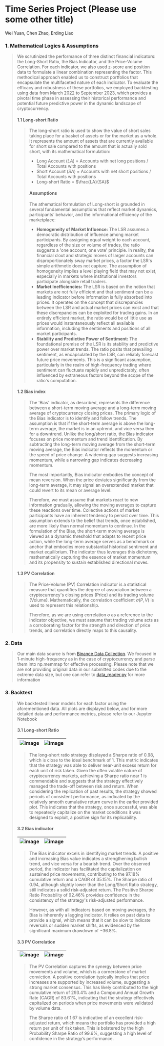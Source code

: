 # Time Series Project (Please use some other title)
Wei Yuan, Chen Zhao, Erding Liao

### 1. Mathematical Logics \& Assumptions
> We scrutinized the performance of three distinct financial indicators: the Long-Short Ratio, the Bias Indicator, and the Price-Volume Correlation. For each indicator, we also used z-score and position data to formulate a linear combination representing the factor. This methodical approach enabled us to construct portfolios that encapsulate the multifaceted nature of each indicator. To evaluate the efficacy and robustness of these portfolios, we employed backtesting using data from March 2022 to September 2023, which provides a pivotal time phase in assessing their historical performance and potential future predictive power in the dynamic landscape of cryptocurrency.
>
> #### 1.1 Long-short Ratio
>> The long-short ratio is used to show the value of short sales taking place for a basket of assets or for the market as a whole. It represents the amount of assets that are currently available for short sale compared to the amount that is actually sold short, with its mathematical formulation:
>>- Long Account ($LA$) $=$ Accounts with net long positions / Total Accounts with positions
>>- Short Account ($SA$) $=$ Accounts with net short positions / Total Accounts with positions
>>- Long-short Ratio $=$ $\frac{LA}{SA}$
>> #### Assumptions
>> The athematical formulation of Long-short is grounded in several fundamental assumptions that reflect market dynamics, participants’ behavior, and the informational efficiency of the marketplace:
>> - <strong>Homogeneity of Market Influence:</strong> The LSR assumes a democratic distribution of influence among market participants. By assigning equal weight to each account, regardless of the size or volume of trades, the ratio suggests a 'one account, one vote' principle. In reality, the financial clout and strategic moves of larger accounts can disproportionately sway market prices, a factor the LSR's simple arithmetic does not capture. The assumption of homogeneity implies a level playing field that may not exist, especially in markets where institutional investors participate alongside retail traders. 
>> - <strong>Market Inefficiencies:</strong> The LSR is based on the notion that markets are not fully efficient and that sentiment can be a leading indicator before information is fully absorbed into prices. It operates on the concept that discrepancies between the LSR and actual market prices can exist and that these discrepancies can be exploited for trading gains. In an entirely efficient market, the ratio would be of little use as prices would instantaneously reflect all available information, including the sentiments and positions of all market participants.
>> - <strong>Stability and Predictive Power of Sentiment:</strong> The foundational premise of the LSR is its stability and predictive power over market trends. The ratio posits that prevailing sentiment, as encapsulated by the LSR, can reliably forecast future price movements. This is a significant assumption, particularly in the realm of high-frequency trading where sentiment can fluctuate rapidly and unpredictably, often influenced by extraneous factors beyond the scope of the ratio's computation.
>
> #### 1.2 Bias index
>>The 'Bias' indicator, as described, represents the difference between a short-term moving average and a long-term moving average of cryptocurrency closing prices. The primary logic of the Bias indicator is to identify and follow trends. The assumption is that if the short-term average is above the long-term average, the market is in an uptrend, and vice versa then for a downtrend. Unlike the long/short ratio, the Bias indicator focuses on price momentum and trend identification. By subtracting the long-term moving average from the short-term moving average, the Bias indicator reflects the momentum or the speed of price change. A widening gap suggests increasing momentum, while a narrowing gap indicates decreasing momentum.
>>
>> The most importantly, Bias indicator embodies the concept of mean reversion. When the price deviates significantly from the long-term average, it may signal an overextended market that could revert to its mean or average level.
>>
>> Therefore, we must assume that markets react to new information gradually, allowing the moving averages to capture these reactions over time. Collective actions of market participants have an inherent tendency to persist over time. This assumption extends to the belief that trends, once established, are more likely than normal momentum to continue. In the formulation of the Bias, the short-term moving average is viewed as a dynamic threshold that adapts to recent price action, while the long-term average serves as a benchmark or anchor that embodies more substantial historical sentiment and market equilibrium. The indicator thus leverages this dichotomy, mathematically capturing the essence of market momentum and its propensity to sustain established directional moves.
>
> #### 1.3 PV Correlation
>> The Price-Volume (PV) Correlation indicator is a statistical measure that quantifies the degree of association between a cryptocurrency's closing prices (Price) and its trading volume (Volume). Mathematically, the correlation coefficient $\sigma(P,V)$ is used to represent this relationship.
>> 
>> Therefore, as we are using correlation $\sigma$ as a reference to the indicator objective, we must assume that trading volume acts as a corroborating factor for the strength and direction of price trends, and correlation directly maps to this causality.

### 2. Data
> Our main data source is from [Binance Data Collection](https://data.binance.vision/). We focused in 1-minute high-frequency as in the case of cryptocurrency and parse them into np.memmap for effective processing. Please note that we are not providing original data in our submitted codes due to the extreme data size, but one can refer to [data_reader.py](data_reader.py) for more information

### 3. Backtest
> We backtested linear models for each factor using the aforementioned data. All plots are displayed below, and for more detailed data and performance metrics, please refer to our Jupyter Notebook
> #### 3.1 Long-short Ratio
> 
> ![image](imgs/long_short_portfolio_summary.png) | ![image](imgs/long_short_monthly_return.png)
> --- | ---
>> The long-short ratio strategy displayed a Sharpe ratio of 0.98, which is close to the ideal benchmark of 1. This metric indicates that the strategy was able to deliver near-unit excess return for each unit of risk taken. Given the often volatile nature of cryptocurrency markets, achieving a Sharpe ratio near 1 is commendable and suggests that the strategy effectively managed the trade-off between risk and return.
>> When considering the replication of past results, the strategy showed periods of consistent performance, as indicated by the relatively smooth cumulative return curve in the earlier provided plot. This indicates that the strategy, once successful, was able to repeatedly capitalize on the market conditions it was designed to exploit, a positive sign for its replicability.
> #### 3.2 Bias indicator
> ![image](imgs/bias_portfolio_summary.png) | ![image](imgs/bias_monthly_return.png)
> --- | ---
>> The Bias indicator excels in identifying market trends. A positive and increasing Bias value indicates a strengthening bullish trend, and vice versa for a bearish trend. Over the observed period, the indicator has facilitated the capitalization on sustained price movements, contributing to the $97.18\%$ cumulative return and a CAGR of $35.15\%$. The Sharpe ratio of $0.94$, although slightly lower than the Long/Short Ratio strategy, still indicates a solid risk-adjusted return. The Positive Sharpe Ratio Probability of $92.46\%$ provides confidence in the consistency of the strategy's risk-adjusted performance.
>> 
>> However, as with all indicators based on moving averages, the Bias is inherently a lagging indicator. It relies on past data to provide a signal, which means that it can be slow to indicate reversals or sudden market shifts, as evidenced by the significant maximum drawdown of $-36.8\%$.
> #### 3.3 PV Correlation
> ![image](imgs/pv_portfolio_summary.png) | ![image](imgs/pv_monthly_return.png)
> --- | ---
>> The PV Correlation captures the synergy between price movements and volume, which is a cornerstone of market conviction. A positive correlation typically implies that price increases are supported by increased volume, suggesting a strong market consensus. This has likely contributed to the high cumulative return of $293.4\%$ and a Compound Annual Growth Rate (CAGR) of $83.61\%$, indicating that the strategy effectively capitalized on periods when price movements were validated by volume data.
>>
>> The Sharpe ratio of $1.67$ is indicative of an excellent risk-adjusted return, which means the portfolio has provided a high return per unit of risk taken. This is bolstered by the high Probability Sharpe Ratio of $99.6\%$, suggesting a high level of confidence in the strategy’s performance.
>>
>>
